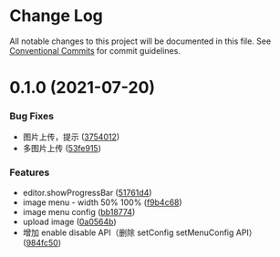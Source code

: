 # Change Log

All notable changes to this project will be documented in this file.
See [Conventional Commits](https://conventionalcommits.org) for commit guidelines.

# 0.1.0 (2021-07-20)


### Bug Fixes

* 图片上传，提示 ([3754012](https://github.com/wangeditor-team/we-2021/commit/37540129dff1212c5ebfd4ca3f4d4e8def735e73))
* 多图片上传 ([53fe915](https://github.com/wangeditor-team/we-2021/commit/53fe915aa7d40f05e1e9446c7f26606c46832ff3))


### Features

* editor.showProgressBar ([51761d4](https://github.com/wangeditor-team/we-2021/commit/51761d466ab3ef7c99e872954d4724ab51d8e28c))
* image menu - width 50% 100% ([f9b4c68](https://github.com/wangeditor-team/we-2021/commit/f9b4c68dff3232b50491b07949c20eb4c18baa6b))
* image menu config ([bb18774](https://github.com/wangeditor-team/we-2021/commit/bb187740e9703b4a76cde4f5e4d32ac714aa793a))
* upload image ([0a0564b](https://github.com/wangeditor-team/we-2021/commit/0a0564bf14edd4dea6eb958e653272a9a216cec1))
* 增加 enable disable API（删除 setConfig setMenuConfig API） ([984fc50](https://github.com/wangeditor-team/we-2021/commit/984fc50520061fc34ea08f4136bdeb93dee46564))
